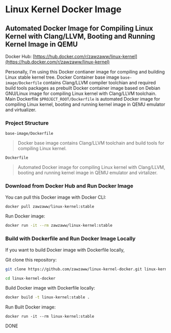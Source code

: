 # Linux Kernel Docker Image

## Automated Docker Image for Compiling Linux Kernel with Clang/LLVM, Booting and Running Kernel Image in QEMU

Docker Hub: [https://hub.docker.com/r/zawzaww/linux-kernel](https://hub.docker.com/r/zawzaww/linux-kernel)

Personally, I'm using this Docker contianer image for compiling and building Linux stable kernel tree. Docker Container base image `base-image/Dockerfile` contains Clang/LLVM compiler toolchian and required build tools packages as prebuilt Docker container image based on Debian GNU/Linux image for compiling Linux kernel with Clang/LLVM toolchain. Main Dockerfile `$PROJECT_ROOT/Dockerfile` is automated Docker image for compiling Linux kernel, booting and running kernel image in QEMU emulator and virtualizer.


### Project Structure

```base-image/Dockerfile```
> Docker base image contains Clang/LLVM toolchain and build tools for compiling Linux kernel.

```Dockerfile```
> Automated Docker image for compiling Linux kernel with Clang/LLVM, booting and running kernel image in QEMU emulator and virtalizer.


### Download from Docker Hub and Run Docker Image

You can pull this Docker image with Docker CLI:

```bash
docker pull zawzaww/linux-kernel:stable
```

Run Docker image:
```bash
docker run -it --rm zawzaww/linux-kernel:stable
```


### Build with Dockerfile and Run Docker Image Locally

If you want to build Docker image with Dockerfile locally,

Git clone this repository:

```bash
git clone https://github.com/zawzaww/linux-kernel-docker.git linux-kernel-docker
```

```bash
cd linux-kernel-docker
```

Build Docker image with Dockerfile locally:

```bash
docker build -t linux-kernel:stable .
```

Run Built Docker image:
```
docker run -it --rm linux-kernel:stable
```

DONE
